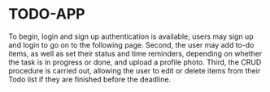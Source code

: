 # TODO-APP
To begin, login and sign up authentication is available; users may sign up and login to go on to the following page.
Second, the user may add to-do items, as well as set their status and time reminders, depending on whether the task is in progress or done, and upload a profile photo.
Third, the CRUD procedure is carried out, allowing the user to edit or delete items from their Todo list if they are finished before the deadline.

